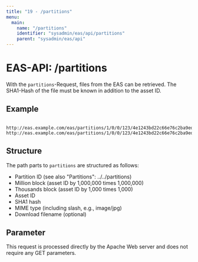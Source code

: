 ```yaml
---
title: "19 - /partitions"
menu:
  main:
    name: "/partitions"
    identifier: "sysadmin/eas/api/partitions"
    parent: "sysadmin/eas/api"
---
```

#  EAS-API: /partitions

With the `partitions`-Request, files from the EAS can be retrieved. The SHA1-Hash of the file must be known in addition to the asset ID.

##  Example

~~~
 http://eas.example.com/eas/partitions/1/0/0/123/4e1243bd22c66e76c2ba9eddc1f91394e57f9f83/image/jpg
http://eas.example.com/eas/partitions/1/0/0/123/4e1243bd22c66e76c2ba9eddc1f91394e57f9f83/image/jpg/sameFileButOtherName.jpg
~~~


##  Structure

The path parts to `partitions` are structured as follows:

* Partition ID (see also "Partitions": ../../partitions)
* Million block (asset ID by 1,000,000 times 1,000,000)
* Thousands block (asset ID by 1,000 times 1,000)
* Asset ID
* SHA1 hash
* MIME type (including slash, e.g., image/jpg)
* Download filename (optional)

##  Parameter

This request is processed directly by the Apache Web server and does not require any GET parameters.

